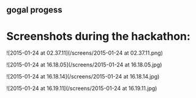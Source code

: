 gogal progess
-------------

# Screenshots during the hackathon:

![2015-01-24 at 02.37.11](/screens/2015-01-24 at 02.37.11.png)

![2015-01-24 at 16.18.05](/screens/2015-01-24 at 16.18.05.jpg)

![2015-01-24 at 16.18.14](/screens/2015-01-24 at 16.18.14.jpg)

![2015-01-24 at 16.19.11](/screens/2015-01-24 at 16.19.11.jpg)
